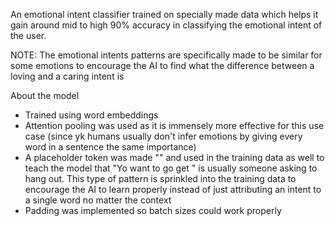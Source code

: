 An emotional intent classifier trained on specially made data which helps it gain around mid to high 90% accuracy in classifying the emotional intent of the user.

NOTE: The emotional intents patterns are specifically made to be similar for some emotions to encourage the AI to find what the difference between a loving and a caring intent is

About the model
- Trained using word embeddings
- Attention pooling was used as it is immensely more effective for this use case (since yk humans usually don't infer emotions by giving every word in a sentence the same importance)
- A placeholder token was made "<UNK>" and used in the training data as well to teach the model that "Yo want to go get <UNK>" is usually someone asking to hang out. This type of pattern is sprinkled into the training data to encourage the AI to learn properly instead of just attributing an intent to a single word no matter the context
- Padding was implemented so batch sizes could work properly 
